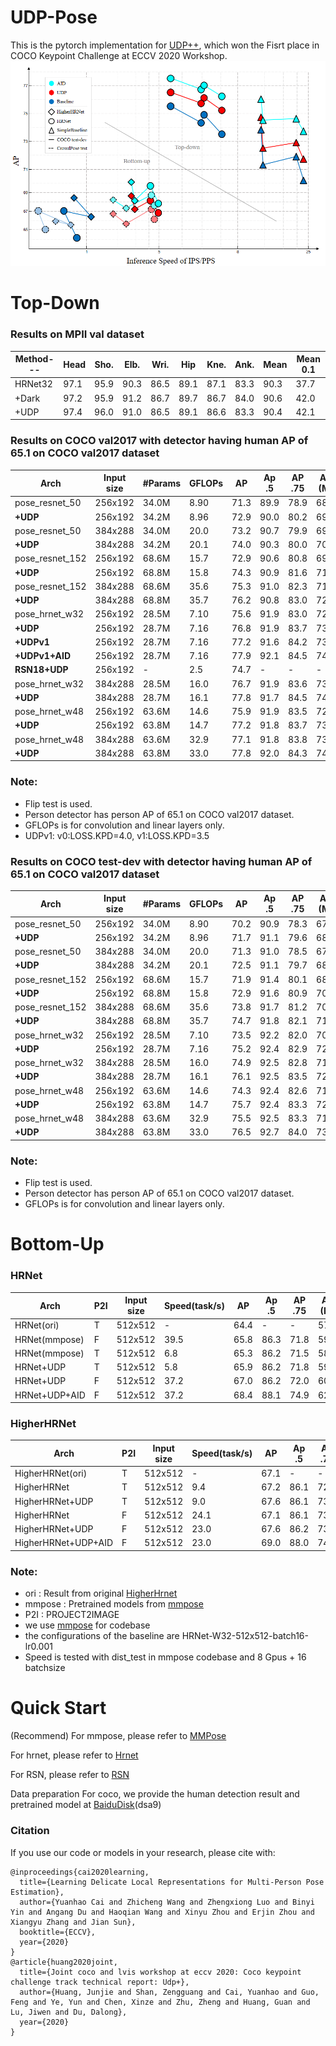 # UDP-Pose
 This is the pytorch implementation for [UDP++](http://presentations.cocodataset.org.s3.amazonaws.com/ECCV20/keypoints/UDP.pdf), which won the Fisrt place in COCO Keypoint Challenge at ECCV 2020 Workshop.
 ![Illustrating the performance of the proposed UDP](/figures/UDP.png)
 
# Top-Down
### Results on MPII val dataset
|Method---|Head|Sho.|Elb.|Wri.|Hip|Kne.|Ank.|Mean|Mean 0.1|
|---------|----|----|----|----|----|----|----|----|----|
|HRNet32  |97.1|95.9|90.3|86.5|89.1|87.1|83.3|90.3|37.7|
|+Dark    |97.2|95.9|91.2|86.7|89.7|86.7|84.0|90.6|42.0|
|+UDP     |97.4|96.0|91.0|86.5|89.1|86.6|83.3|90.4|42.1|
### Results on COCO val2017 with detector having human AP of 65.1 on COCO val2017 dataset
| Arch            | Input size | #Params | GFLOPs |   AP | Ap .5 | AP .75 | AP (M) | AP (L) |    AR |
|-----------------|------------|---------|--------|------|-------|--------|--------|--------|-------|
| pose_resnet_50  |    256x192 | 34.0M   |   8.90 | 71.3 | 89.9  |  78.9  |  68.3  |  77.4  | 76.9  |
| **+UDP**        |    256x192 | 34.2M   |   8.96 | 72.9 | 90.0  |  80.2  |  69.7  |  79.3  | 78.2  |
| pose_resnet_50  |    384x288 | 34.0M   |   20.0 | 73.2 | 90.7  |  79.9  |  69.4  |  80.1  | 78.2  |
| **+UDP**        |    384x288 | 34.2M   |   20.1 | 74.0 | 90.3  |  80.0  |  70.2  |  81.0  | 79.0  |
| pose_resnet_152 |    256x192 | 68.6M   |   15.7 | 72.9 | 90.6  |  80.8  |  69.9  |  79.0  | 78.3  |
| **+UDP**        |    256x192 | 68.8M   |   15.8 | 74.3 | 90.9  |  81.6  |  71.2  |  80.6  | 79.6  |
| pose_resnet_152 |    384x288 | 68.6M   |   35.6 | 75.3 | 91.0  |  82.3  |  71.9  |  82.0  | 80.4  |
| **+UDP**        |    384x288 | 68.8M   |   35.7 | 76.2 | 90.8  |  83.0  |  72.8  |  82.9  | 81.2  |
| pose_hrnet_w32  |    256x192 | 28.5M   |   7.10 | 75.6 | 91.9  |  83.0  |  72.2  |  81.6  | 80.5  |
| **+UDP**        |    256x192 | 28.7M   |   7.16 | 76.8 | 91.9  |  83.7  |  73.1  |  83.3  | 81.6  |
| **+UDPv1**      |    256x192 | 28.7M   |   7.16 | 77.2 | 91.6  |  84.2  |  73.7  |  83.7  | 82.5  |
| **+UDPv1+AID**  |    256x192 | 28.7M   |   7.16 | 77.9 | 92.1  |  84.5  |  74.1  |  84.1  | 82.8  |
| **RSN18+UDP**   |    256x192 | -       |    2.5 | 74.7 | -     | -      |  -     | -      | -     |
| pose_hrnet_w32  |    384x288 | 28.5M   |   16.0 | 76.7 | 91.9  |  83.6  |  73.2  |  83.2  | 81.6  |
| **+UDP**        |    384x288 | 28.7M   |   16.1 | 77.8 | 91.7  |  84.5  |  74.2  |  84.3  | 82.4  |
| pose_hrnet_w48  |    256x192 | 63.6M   |   14.6 | 75.9 | 91.9  |  83.5  |  72.6  |  82.1  | 80.9  |
| **+UDP**        |    256x192 | 63.8M   |   14.7 | 77.2 | 91.8  |  83.7  |  73.8  |  83.7  | 82.0  |
| pose_hrnet_w48  |    384x288 | 63.6M   |   32.9 | 77.1 | 91.8  |  83.8  |  73.5  |  83.5  | 81.8  |
| **+UDP**        |    384x288 | 63.8M   |   33.0 | 77.8 | 92.0  |  84.3  |  74.2  |  84.5  | 82.5  |

### Note:
- Flip test is used.
- Person detector has person AP of 65.1 on COCO val2017 dataset.
- GFLOPs is for convolution and linear layers only.
- UDPv1: v0:LOSS.KPD=4.0, v1:LOSS.KPD=3.5

### Results on COCO test-dev with detector having human AP of 65.1 on COCO val2017 dataset
| Arch            | Input size | #Params | GFLOPs |   AP | Ap .5| AP .75| AP (M)| AP (L)|    AR|
|-----------------|------------|---------|--------|------|------|-------|-------|-------|------|
| pose_resnet_50  |    256x192 | 34.0M   |   8.90 | 70.2 | 90.9 |  78.3 |  67.1 |  75.9 | 75.8 |
| **+UDP**        |    256x192 | 34.2M   |   8.96 | 71.7 | 91.1 |  79.6 |  68.6 |  77.5 | 77.2 |
| pose_resnet_50  |    384x288 | 34.0M   |   20.0 | 71.3 | 91.0 |  78.5 |  67.3 |  77.9 | 76.6 |
| **+UDP**        |    384x288 | 34.2M   |   20.1 | 72.5 | 91.1 |  79.7 |  68.8 |  79.1 | 77.9 |
| pose_resnet_152 |    256x192 | 68.6M   |   15.7 | 71.9 | 91.4 |  80.1 |  68.9 |  77.4 | 77.5 |
| **+UDP**        |    256x192 | 68.8M   |   15.8 | 72.9 | 91.6 |  80.9 |  70.0 |  78.5 | 78.4 |
| pose_resnet_152 |    384x288 | 68.6M   |   35.6 | 73.8 | 91.7 |  81.2 |  70.3 |  80.0 | 79.1 |
| **+UDP**        |    384x288 | 68.8M   |   35.7 | 74.7 | 91.8 |  82.1 |  71.5 |  80.8 | 80.0 |
| pose_hrnet_w32  |    256x192 | 28.5M   |   7.10 | 73.5 | 92.2 |  82.0 |  70.4 |  79.0 | 79.0 |
| **+UDP**        |    256x192 | 28.7M   |   7.16 | 75.2 | 92.4 |  82.9 |  72.0 |  80.8 | 80.4 |
| pose_hrnet_w32  |    384x288 | 28.5M   |   16.0 | 74.9 | 92.5 |  82.8 |  71.3 |  80.9 | 80.1 |
| **+UDP**        |    384x288 | 28.7M   |   16.1 | 76.1 | 92.5 |  83.5 |  72.8 |  82.0 | 81.3 |
| pose_hrnet_w48  |    256x192 | 63.6M   |   14.6 | 74.3 | 92.4 |  82.6 |  71.2 |  79.6 | 79.7 |
| **+UDP**        |    256x192 | 63.8M   |   14.7 | 75.7 | 92.4 |  83.3 |  72.5 |  81.4 | 80.9 |
| pose_hrnet_w48  |    384x288 | 63.6M   |   32.9 | 75.5 | 92.5 |  83.3 |  71.9 |  81.5 | 80.5 |
| **+UDP**        |    384x288 | 63.8M   |   33.0 | 76.5 | 92.7 |  84.0 |  73.0 |  82.4 | 81.6 |
### Note:
- Flip test is used.
- Person detector has person AP of 65.1 on COCO val2017 dataset.
- GFLOPs is for convolution and linear layers only.

# Bottom-Up
### HRNet
| Arch            |P2I| Input size | Speed(task/s) |   AP | Ap .5| AP .75| AP (M)| AP (L)|    AR|
|-----------------|---|------------|---------------|------|------|-------|-------|-------|------|
| HRNet(ori)      |T  |    512x512 |  -            | 64.4 | -    |  -    |  57.1 |  75.6 | -    |
| HRNet(mmpose)   |F  |    512x512 |  39.5         | 65.8 | 86.3 |  71.8 |  59.2 |  76.0 | 70.7 |
| HRNet(mmpose)   |T  |    512x512 |  6.8          | 65.3 | 86.2 |  71.5 |  58.6 |  75.7 | 70.9 |
| HRNet+UDP       |T  |    512x512 |  5.8          | 65.9 | 86.2 |  71.8 |  59.4 |  76.0 | 71.4 |
| HRNet+UDP       |F  |    512x512 |  37.2         | 67.0 | 86.2 |  72.0 |  60.7 |  76.7 | 71.6 |
| HRNet+UDP+AID   |F  |    512x512 |  37.2         | 68.4 | 88.1 |  74.9 |  62.7 |  77.1 | 73.0 |
### HigherHRNet

| Arch            |P2I| Input size | Speed(task/s) |   AP | Ap .5| AP .75| AP (M)| AP (L)|    AR|
|-----------------|---|------------|---------------|------|------|-------|-------|-------|------|
| HigherHRNet(ori)|T  |    512x512 |  -            | 67.1 | -    |  -    |  61.5 |  76.1 | -    |
| HigherHRNet     |T  |    512x512 |  9.4          | 67.2 | 86.1 |  72.9 |  61.8 |  76.1 | 72.2 |
| HigherHRNet+UDP |T  |    512x512 |  9.0          | 67.6 | 86.1 |  73.7 |  62.2 |  76.2 | 72.4 |
| HigherHRNet     |F  |    512x512 |  24.1         | 67.1 | 86.1 |  73.6 |  61.7 |  75.9 | 72.0 |
| HigherHRNet+UDP |F  |    512x512 |  23.0         | 67.6 | 86.2 |  73.8 |  62.2 |  76.2 | 72.4 |
| HigherHRNet+UDP+AID |F  |    512x512 |  23.0         | 69.0 | 88.0 |  74.9 |  64.0 |  76.9 | 73.8 |
### Note:
- ori : Result from original [HigherHrnet](https://github.com/HRNet/HigherHRNet-Human-Pose-Estimation)  
- mmpose : Pretrained models from [mmpose](https://github.com/open-mmlab/mmpose) 
- P2I : PROJECT2IMAGE 
- we use [mmpose](https://github.com/open-mmlab/mmpose) for codebase
- the configurations of the baseline are HRNet-W32-512x512-batch16-lr0.001
- Speed is tested with dist_test in mmpose codebase and 8 Gpus + 16 batchsize
# Quick Start
(Recommend) For mmpose, please refer to [MMPose](https://github.com/HuangJunJie2017/mmpose)

For hrnet, please refer to [Hrnet](https://github.com/leoxiaobin/deep-high-resolution-net.pytorch)

For RSN, please refer to [RSN](https://github.com/caiyuanhao1998/RSN)

Data preparation
For coco, we provide the human detection result and pretrained model at [BaiduDisk](https://pan.baidu.com/s/1mPuVj8piYzgWjoRgyd0Cwg)(dsa9)

### Citation
If you use our code or models in your research, please cite with:
```
@inproceedings{cai2020learning,
  title={Learning Delicate Local Representations for Multi-Person Pose Estimation},
  author={Yuanhao Cai and Zhicheng Wang and Zhengxiong Luo and Binyi Yin and Angang Du and Haoqian Wang and Xinyu Zhou and Erjin Zhou and Xiangyu Zhang and Jian Sun},
  booktitle={ECCV},
  year={2020}
}
@article{huang2020joint,
  title={Joint coco and lvis workshop at eccv 2020: Coco keypoint challenge track technical report: Udp+},
  author={Huang, Junjie and Shan, Zengguang and Cai, Yuanhao and Guo, Feng and Ye, Yun and Chen, Xinze and Zhu, Zheng and Huang, Guan and Lu, Jiwen and Du, Dalong},
  year={2020}
}
```
